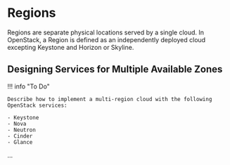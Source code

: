 # Regions

Regions are separate physical locations served by a single cloud.  In OpenStack, a Region is defined as an independently deployed cloud excepting Keystone and Horizon or Skyline.


## Designing Services for Multiple Available Zones

!!! info "To Do"

    Describe how to implement a multi-region cloud with the following OpenStack services:

    - Keystone
    - Nova
    - Neutron
    - Cinder
    - Glance

...
